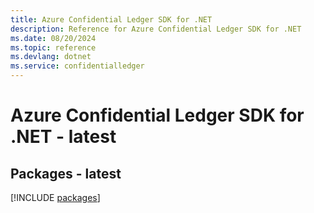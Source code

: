 ```yaml
---
title: Azure Confidential Ledger SDK for .NET
description: Reference for Azure Confidential Ledger SDK for .NET
ms.date: 08/20/2024
ms.topic: reference
ms.devlang: dotnet
ms.service: confidentialledger
---
```

# Azure Confidential Ledger SDK for .NET - latest
## Packages - latest
[!INCLUDE [packages](confidential-ledger-index.md)]